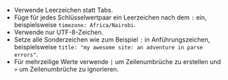 - Verwende Leerzeichen statt Tabs.
- Füge für jedes Schlüsselwertpaar ein Leerzeichen nach dem `:` ein, beispielsweise `timezone: Africa/Nairobi`.
- Verwende nur UTF-8-Zeichen.
- Setze alle Sonderzeichen wie zum Beispiel `:` in Anführungszeichen, beispielsweise `title: "my awesome site: an adventure in parse errors"`.
- Für mehrzeilige Werte verwende `|` um Zeilenumbrüche zu erstellen und `>` um Zeilenumbrüche zu ignorieren.
